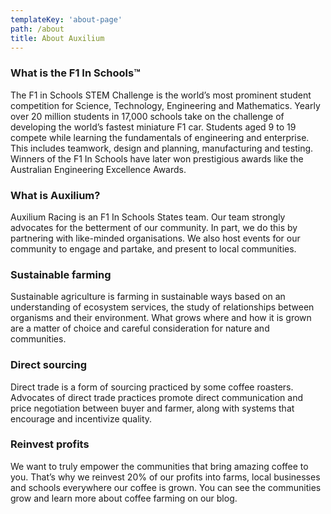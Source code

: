 ```yaml
---
templateKey: 'about-page'
path: /about
title: About Auxilium
---
```

### What is the F1 In Schools™
The F1 in Schools STEM Challenge is the world’s most prominent student competition for Science, Technology, Engineering and Mathematics.
Yearly over 20 million students in 17,000 schools take on the challenge of developing the world’s fastest miniature F1 car. Students aged 9 to 19 compete while learning the fundamentals of engineering and enterprise. This includes teamwork, design and planning, manufacturing and testing. Winners of the F1 In Schools have later won prestigious awards like the Australian Engineering Excellence Awards. 

### What is Auxilium?
Auxilium Racing is an F1 In Schools States team. Our team strongly advocates for the betterment of our community. In part, we do this by partnering with like-minded organisations. We also host events for our community to engage and partake, and present to local communities. 


### Sustainable farming
Sustainable agriculture is farming in sustainable ways based on an understanding of ecosystem services, the study of relationships between organisms and their environment. What grows where and how it is grown are a matter of choice and careful consideration for nature and communities.

### Direct sourcing
Direct trade is a form of sourcing practiced by some coffee roasters. Advocates of direct trade practices promote direct communication and price negotiation between buyer and farmer, along with systems that encourage and incentivize quality.

### Reinvest profits
We want to truly empower the communities that bring amazing coffee to you. That’s why we reinvest 20% of our profits into farms, local businesses and schools everywhere our coffee is grown. You can see the communities grow and learn more about coffee farming on our blog.
